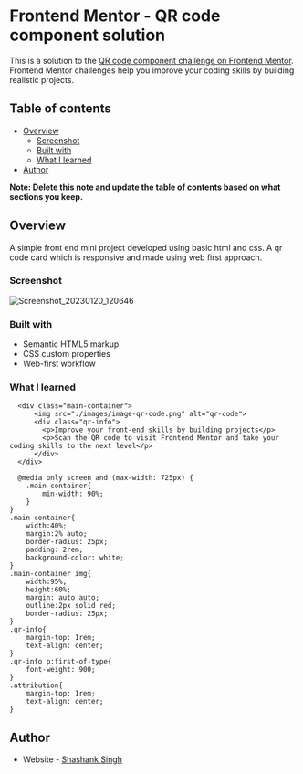 # Frontend Mentor - QR code component solution

This is a solution to the [QR code component challenge on Frontend Mentor](https://www.frontendmentor.io/challenges/qr-code-component-iux_sIO_H). Frontend Mentor challenges help you improve your coding skills by building realistic projects. 

## Table of contents

- [Overview](#overview)
  - [Screenshot](#screenshot)
  - [Built with](#built-with)
  - [What I learned](#what-i-learned)
- [Author](#author)

**Note: Delete this note and update the table of contents based on what sections you keep.**

## Overview
  A simple front end mini project developed using basic html and css. A qr code card which is responsive and made using web first approach.
### Screenshot

![Screenshot_20230120_120646](https://user-images.githubusercontent.com/82604413/213531611-4a528b2c-2b32-43ae-99e6-5f4c5e2079b7.png)

### Built with

- Semantic HTML5 markup
- CSS custom properties
- Web-first workflow

### What I learned

```
  <div class="main-container">
      <img src="./images/image-qr-code.png" alt="qr-code">
      <div class="qr-info">
        <p>Improve your front-end skills by building projects</p>
        <p>Scan the QR code to visit Frontend Mentor and take your coding skills to the next level</p>
      </div>
  </div>
```
```
  @media only screen and (max-width: 725px) {
    .main-container{
        min-width: 90%;
    }
}
.main-container{
    width:40%;
    margin:2% auto;
    border-radius: 25px;
    padding: 2rem;
    background-color: white;
}
.main-container img{
    width:95%;
    height:60%;
    margin: auto auto;
    outline:2px solid red;
    border-radius: 25px;
}
.qr-info{
    margin-top: 1rem;
    text-align: center;
}
.qr-info p:first-of-type{
    font-weight: 900;
}
.attribution{
    margin-top: 1rem;
    text-align: center;
}
```

## Author

- Website - [Shashank Singh]([https://www.your-site.com](https://github.com/shashanksingh2002))



